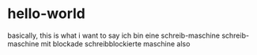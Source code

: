 # hello-world

basically, this is what i want to say
ich bin eine schreib-maschine
schreib-maschine mit blockade
schreibblockierte maschine also
